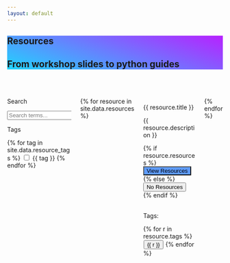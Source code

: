 ```yaml
---
layout: default
---
```

<section class="hero is-primary" style='background-color: #21D4FD;
background-image: linear-gradient(19deg, #21D4FD 0%, #B721FF 100%);'>
  <div class="hero-body">
    <div class="container">
      <h1 class="title">
        Resources
      </h1>
      <h2 class="subtitle">
        From workshop slides to python guides
      </h2>
    </div>
  </div>
</section>

<br><br>
<div class="content">
<div class="container is-fluid">
    <div class='columns'>
        <div class='column is-3'>
            <div class="field is-horizontal is-left">
                <div class = "field-label is-normal is-left">
                    <label class = "label" for="searchBox">Search</label>
                </div>
                <div class = "field-body">
                    <div class = "field">
                    <p class = "control is-pulled-left">
                        <input class="input" id="searchBox" type = "text" placeholder="Search terms...">
                    </p>
                    </div>
                </div>
            </div>
            <p>Tags</p>
            {% for tag in site.data.resource_tags %}
            <label class="checkbox">
                <input type="checkbox" class="resource-tag"> {{ tag }}
            </label>
            {% endfor %}
        </div>
        <div class='column is-9'>
            <div class='columns is-multiline is-centered'>
                {% for resource in site.data.resources %}
                <div class='column is-4 search'>
                    <div class='card'>
                        <div class='card-content'>
                            <p class='title is-5'>{{ resource.title }}</p>
                            <div class='content'>
                                <p>{{ resource.description }}</p>
                            </div>
                            <!--resources button-->
                            {% if resource.resources %}
                                <a href="{{ resource.resources }}" target="_blank">
                                <button  class="button is-info" style='background-color: #5e9bfe;'>
                                    <span>View Resources</span>
                                </button></a>
                            {% else %}
                            <button class="button is-disabled">
                                <span>No Resources</span>
                            </button>
                            {% endif %}
                            <!--end button-->
                            <br>
                            <br>
                            <p>Tags:</p>
                            <div class='c-footer'>
                                {% for r in resource.tags %}
                                    <button class='button is-small' style='margin: 1%;'>{{ r }}</button>
                                {% endfor %}
                                <!--{{ resource.tags }}-->
                            </div>
                        </div>
                    </div>
                </div>
                {% endfor %}
            </div>
        </div>
    </div>
</div>
</div>
<link rel="stylesheet" href="/assets/css/paginate.css">

<script>

let resources = document.getElementsByClassName('search')
let search_box = document.getElementById('searchBox');
search_box.setAttribute("onkeyup","filter_search()")

function filter_search(word) {
    word = search_box.value;
    if (word == "") {

        for (let resource of resources) {
            resource.style.display = "";
        }

    } else {

        word = word.toLowerCase();
        for (let resource of resources) {
            let str = resource.getElementsByClassName('title')[0].innerText;
            str = str.toLowerCase();
            let pos = str.search(word);
            if (pos == -1) {
                resource.style.display = "none";
            }
        }
    } 
}

function tags_are_checked(checkboxes, tags) {
    for (let checkbox of checkboxes) {
        if (checkbox.checked) {
            checkbox_text = checkbox.parentElement.innerText;
            checkbox_text = checkbox_text.substring(1,);
            if (tags.search(checkbox_text) != -1) {
                return true;
            } 
        }
    }
    return false;
}

function no_boxes_checked(checkboxes) {
    for (let checkbox of checkboxes) {
        if (checkbox.checked) {
            return false;
        }
    }
    return true;
}


let checkboxes = document.getElementsByClassName('resource-tag');
for (let checkbox of checkboxes) {
    checkbox.onclick = function() {

        // Reset checkboxes if all unticked
        if (no_boxes_checked(checkboxes)) {
            console.log('hey')
            for (let resource of resources) {
                resource.style.display = "";
            }
        } else {

            //For each resource card check if tags belong to set of ticked checkboxes
            for (let resource of resources) {
                    let tags = resource.getElementsByClassName('c-footer')[0].innerText;
                    if (tags_are_checked(checkboxes,tags)) {
                        resource.style.display = "";
                    } else {
                        resource.style.display = "none";
                    }
            }
        }
    }
}
</script>

